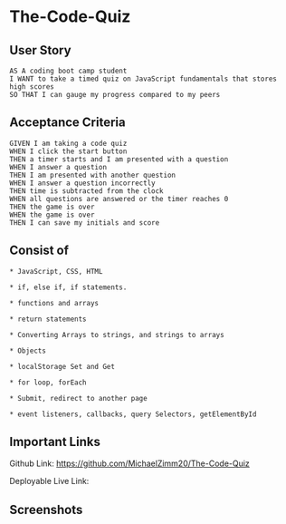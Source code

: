 # The-Code-Quiz

## User Story
```
AS A coding boot camp student
I WANT to take a timed quiz on JavaScript fundamentals that stores high scores
SO THAT I can gauge my progress compared to my peers
```

## Acceptance Criteria
```
GIVEN I am taking a code quiz
WHEN I click the start button
THEN a timer starts and I am presented with a question
WHEN I answer a question
THEN I am presented with another question
WHEN I answer a question incorrectly
THEN time is subtracted from the clock
WHEN all questions are answered or the timer reaches 0
THEN the game is over
WHEN the game is over
THEN I can save my initials and score
```

## Consist of 
```
* JavaScript, CSS, HTML

* if, else if, if statements.

* functions and arrays 

* return statements 

* Converting Arrays to strings, and strings to arrays

* Objects

* localStorage Set and Get

* for loop, forEach

* Submit, redirect to another page 

* event listeners, callbacks, query Selectors, getElementById

```

## Important Links
Github Link: https://github.com/MichaelZimm20/The-Code-Quiz

Deployable Live Link:



## Screenshots